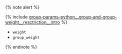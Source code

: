 
{% note alert %}

{% include [group-params-python__group-and-group-weight__resctriction__intro](python__group-and-group-weight__resctriction__intro.md) %}


- `weight`
- `group_weight`

{% endnote %}

